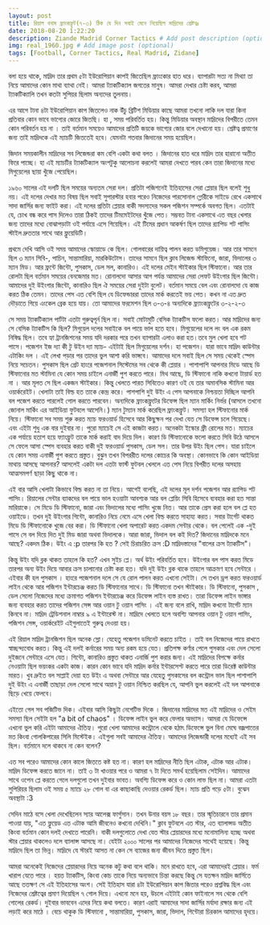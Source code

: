 ```yaml
---
layout: post
title: রিয়াল বনাম ফ্রাংকফ্রুট(৭-৩) ঠিক যে দিন সবাই মেনে নিয়েছিল মাদ্রিদের শ্রেষ্টত্বঃ
date: 2018-08-20 1:22:20
description: Ziande Madrid Corner Tactics # Add post description (optional)
img: real_1960.jpg # Add image post (optional)
tags: [Football, Corner Tactics, Real Madrid, Zidane]
---
```


বলা হয়ে থাকে, মাদ্রিদ তার প্রথম ৫টা ইউরোপিয়ান কাপই জিতেছিল ফ্রাংকোর হাত ধরে। ব্যাপারটা সত্য না মিথ্যা তা নিয়ে আমাদের কোন মাথা ব্যাথা নেই। আমরা ট্যাকটিক্যাল জগতের মানুষ। আমরা দেখার চেষ্টা করব, আমরা ট্যাকটিক্যালি তখন কতটা সুপিয়র ছিলাম অন্যদের তুলনায়।

এর আগে টানা ৪টা ইউরোপিয়ান কাপ জিতলেও নাক উঁচু ব্রিটিশ মিডিয়ার কাছে আমরা তখনো লাকি দল যারা কিনা প্রতিবার কোন ভাবে ভাগ্যের জোরে জিতছি। হা , সময় পরিবর্তিত হয়। কিন্তু মিডিয়ার অবস্থান মাদ্রিদের বিপরীতে তেমন কোন পরিবর্তন হয় না । তাই বর্তমান সময়েও আমাদের প্রতিটি জয়কে ভাগ্যের জোর বলে দেখানো হয়। শ্রেষ্টত্ব প্রমাণের জন্য তাই মাদ্রিদকে এই ম্যাচটি জিততেই হবে। যেমনটা গতবার জিদানের সময় হয়েছিল।

জিদান সময়কালীন মাদ্রিদের সব লিজেন্ডরা কম বেশি একটা কথা বলত । জিদানের হাত ধরে মাদ্রিদ তার হারানো অতীত ফিরে পাচ্ছে। হা এই ম্যাচটির ট্যাকটিক্যাল অংশটুকু আলোচনা করলেই আমরা দেখতে পারব কেন তারা জিদানের মধ্যে মিগুয়েলের ছায়া খুঁজে পেয়েছিল।

১৯৬০ সালের এই দলটি ছিল সময়ের অন্যতম সেরা দল। প্রতিটা পজিশনেই ইতিহাসের সেরা প্লেয়ার ছিল বলেই শুধু নয়। এই দলের দেখার মত বিষয় ছিল সবাই সুপারস্টার হবার পরেও নিজেদের পারসোনাল গ্লোরীকে সাইডে রেখে একসাথে সাদা জার্সির জন্য ফাইট করা। এই দলের প্রতিটা প্লেয়ার বাকী সদস্যদের সকল পজিশন সম্পর্কে অবগত ছিল। এতটাই যে, চোখ বন্ধ করে পাস দিলেও তারা ঠিকই তাদের টিমমেইটদের খুঁজে পেত। সম্ভবত টানা একসাথে এত বছর খেলার জন্য তাদের মধ্যে বোঝাপড়াটা ওই পর্যায়ে এসে গিয়েছিল। এই টিমের প্রধান আকর্ষণ ছিল তাদের র‍্যাপিড শট পাসিং স্টাইল দ্রুততার সাথে আর ফ্লুয়েডিটি।

প্রথমে দেখি আসি ওই সময় আমাদের স্কোয়াডে কে ছিল। গোলবারের দায়িত্ব পালন করত ডমিগুয়েজ। আর তার সামনে ছিল ৩ ম্যান সিবি-, পাচিন, সান্তামারিয়া, মারকিউটোস। তাদের সামনে ছিল ক্লাব লিজেন্ড স্টাফিনো, জারা, ভিদালের ৩ ম্যান মিড। আর ফ্রন্টে জিন্টো, পুসকাস, ডেল সল, কানারিও। এই দলের মেইন স্টাইকার ছিল স্টিফানো। আর তার রোলটা ছিল বর্তমান সময়ের বেনজেমার মত। রোনালদো আসার আগ পর্যন্ত আমাদের সেরা লেফট উইংগার ছিল জিন্টো। আমাদের দুই উইংগার জিন্টো, কানারিও ছিল ঐ সময়ের সেরা দুইটা বুলেট। বর্তমান সময়ে বেল এবং রোনালদো যে কাজ করত ঠিক তেমন। তাদের পেস এত বেশি ছিল যে ডিফেন্ডাররা তাদের মার্ক করতেই ভয় পেত। কখন না এত দ্রুত দৌড়াতে গিয়ে এংকেল ব্রেক হয়ে যায়। তো আমাদের ফরমেশন ছিল ৩-৩-৪ অন্যদিকে ফ্র্যাংকফ্রুটের ৩-২-২-৩

সে সময় ট্যাকটিক্যাল পার্টটা এতটা গুরুত্বপূর্ন ছিল না। সবাই মোটামুটি বেসিক ট্যাকটিস ফলো করত। আর মাদ্রিদের জন্য সে বেসিক ট্যাকটিস কি ছিল? মিগুয়েল দলের সবাইকে বল পায়ে ভাল হতে হবে। মিগুয়েলের দলে লং বল এক রকম নিষিদ্ধ ছিল। তবে হ্যা ট্রানজিশনের সময় যদি দরকার পরে তখন ব্যাপারটা এলাও করা হত।তবে মুল খেলা হবে শট পাসে। পজেশন ইজ দ্যা কী টু উইন দ্যা ম্যাচ- এইটাই ছিল মিগুয়েলের দর্শন। হা পজেশন। যারা ভাবে মাদ্রিদ কাউন্টার এটাকিং দল । এই লেখা পড়ার পর তাদের ভুল আশা করি ভাঙ্গবে। আমাদের দলে সবাই ছিল সে সময় থেকেই স্পেস নিয়ে সচেতন। পুসকাস ছিল গ্রেট হাংরে পজেশনাল সিস্টেমের সব থেকে কী প্লেয়ার । পাশাপাশি আপনার মিডে আছে ডি স্টিফানোর মত স্টামিনা যে কোন সময় চাইলে এনার্জী পুশ করতে পারে। মিথ আছে, ডি স্টিফানো নাকি কখনো টায়ার্ড হত না । আর মূলত সে ছিল একজন স্টাইকার। কিন্তু খেলতে পারত সিবিতেও কারণ ওই যে তার অমানসিক স্টামিনা আর ওয়ার্করেইট। খেলাটা তাই বিল্ড হত তাকে কেন্দ্র করে।  পাশপাশি দুই উইং এ পেস আপনাকে নিশ্চয়তা দিচ্ছিল আপনি বল পজেশ করতে পারলেই গোল করতে পারবেন।
অন্যদিকে ফ্রাংকফ্রুটের ডিফেন্স ছিল ম্যান মার্কিং নির্ভর (আসলে তখনো জোনাল মার্কিং এর আইডিয়া ফুটবলে আসেনি।) ম্যান টুম্যান মার্ক করেছিল ফ্রাংকফ্রুট। সমস্যা হল স্টিফানোর মার্ক নিয়ে। স্টিফানো সব সময় শুরু করত ম্যাচ ফরওয়ার্ড হিসেবে আর কিছুক্ষন পর দেখা যেত সে ডিফেন্স চলে গিয়েছে। এবং এইটা শুধু এক বার দুইবার না। পুরো ম্যাচেই সে এই কাজটা করত। অনেকটা ইস্কোর ফ্রী রোলের মত। ম্যাচের এক পর্যায়ে হতাশ হয়ে ফ্যাংফ্রুট তাকে মার্ক করাই বাদ দিয়ে দিল। কারণ ডি স্টিফানোকে ফলো করতে সিবি উঠে আসলে সে ফেলে আসা স্পেস ব্যবহার করত বাকী দুই ফরওয়ার্ড পুসকাস, ডেল সল। তার উপর উইং ছিল পেস। যারা চাইলে যে কোন সময় এনার্জী পুশ করতে প্রস্তুত। বুঝুন তখন বিপররীত দলের কোচের কি অবস্থা। কোনভাবে কি কোন আইডিয়া মাথায় আসছে আপনার? আসলেই  একটা দল এতটা ফার্স্ট ফুটবল খেললে এত পেস নিয়ে বিপরীত দলের অসহায় আত্মসমপর্ণ ছাড়া কিছু থাকে না।

এই বার আসি খেলাটা কিভাবে বিল্ড করত না তা নিয়ে। আগেই বলেছি, এই দলের মূল দর্শন পজেশন আর র‍্যাপিড শট পাসিং। রিয়ালের সেন্টার ব্যাকদের বল পায়ে ভাল হওয়াটা আবশ্যক আর বল প্লেয়িং সিবি হিসেবে ব্যবহার করা হত সান্তা মারিয়াকে। সে মিডে ডি স্টিফানো, জারা এবং ভিদালের মধ্যে পাসিং খুজে নিত। আর তাকে প্রেস করা হলে বল প্লে হত ওয়াইডে। তখন দুই উইংগার গিন্টো, কানারিও নিচে নেমে এসে খেলা বিল্ড করতে সাহায্য করত। সবার টার্গেট থাকত মিডে ডি স্টিফানোকে খুজে বের করা। ডি স্টিফানো খেলা অপারেট করত একদম সেন্টার থেকে। বল পেলেই এক -দুই পাসে সে বল দিয়ে দিত দুই মিড জারা অথবা ভিদালকে। আরা জারা, ভিদাল বল কই দিত? জিদানের মাদ্রিদকে মনে আছে? একদম ঠিক। উইং এ :p তারপর কি হত ? সেই চিরাচরিত ক্রস :D মাদ্রিদস্তাদের "বালের ক্রস ট্যাকটিস"।

কিন্তু উইং যদি ব্লক থাকত তাহলে কি হত? এখন সুইচ প্লে। অর্থ উইং পরিবর্তিত হবে। উইংগার বল পাস করত মিডে তারপর অন্য উইং দিয়ে আবার ক্রস চালানোর চেষ্টা করা হত। যদি দুই উইং ব্লক থাকে তাহলে আক্রমণ হবে সেন্টারে । এইবার কী হল পুসকাস । হাংরে পজেশনাল দলে সে যে রোল পালন করত এখনো সেইটা। সে তখন ড্রপ করত ফরওয়ার্ড লাইন থেকে আর পজিশন ইন্টারচেঞ্জ করত ডি স্টিফানোর সাথে। ডি স্টিফানো তখন স্টাইকার। ডি স্টিফানো, পুসকাস , ডেল সেলো নিজেদের মধ্যে ক্রমাগত পজিশন ইন্টারচেঞ্জ করে ডিফেন্স লাইন ব্যস্ত রাখত। তারা ডিফেন্স লাইন ভাঙ্গার জন্য ব্যবহার করত তাদের পজিশন সেন্স আর ওয়ান টু ওয়ান পাসিং । এই জন্য বলে রাখি, মাদ্রিদ কখনো টার্গেট ম্যান কিনবে না। মাদ্রিদ ট্রেডিশনাল নাম্বার ৯ এ ইন্টারেস্ট না। মাদ্রিদে খেলতে হলে অবশ্যি আপনার ওয়ান টু ওয়ান পাসিং, পজিশন সেন্স, ওয়ার্করেইট এইগুলাতেই গুরুত্ব দেওয়া হয়।

এই রিয়াল মাদ্রিদ ট্রানজিশন ছিল অনেক স্লো। যেহেতু পজেশন ডমিনেট করতে চাইত । তাই বল নিজেদের পায়ে রাখতে স্বাচ্ছন্দ্যবোধ করত। কিন্তু এই দলই কর্নারের সময় অন্য রকম হয়ে যেত। প্রতিপক্ষ কর্ণার পেলে পুসকার এবং দেল সেলো দুইজনে সেন্টারে এসে যেত। গিন্টো, কানারিও প্রস্তুত থাকত এনার্জি পুশ করার জন্য। এই মাদ্রিদের বিপক্ষে কর্নার নেওয়াটা ছিল ভয়ংকর একটা কাজ। কারন কোন ভাবে যদি মাদ্রিদ কর্নার ইন্টারসেপ্ট করতে পারে তারা ডিরেক্ট কাউন্টার মারত। খুব দ্রুইত বল সাপ্লাই দেয়া হত উইং এ অথবা সেন্টারে আর যেহেতু পুসকাসের বল কন্ট্রোল ভাল ছিল পাশাপাশি দুই উইং এ এনার্জী তাছাড়া দেল সেলো সাথে অয়ান টু ওয়ান নিশ্চিত করছিল যে, আপনি ভুল করলেই এই দল আপনাকে ছিড়ে খেয়ে ফেলবে।

এইতো গেল সব পজিটিভ দিক। এইবার আসি কিছুটা নেগেটিভ দিকে । জিদানের মাদ্রিদের মত এই মাদ্রিদের ও সেইম সমস্যা ছিল সেইটা হল "a bit of chaos" । ডিফেন্স লাইন ভুল করে ফেলার অভ্যাস। আমরা যে ডিফেন্সে এখনো ভুল করি এইটা আমাদের ঐতিহ্য। পুরো খেলা আমাদের কন্ট্রোলে থেকে হঠাৎ ডিফেন্সে ভুল বিনা মেঘে বজ্রপাতের মত কিংবা গোলকিপারের সিলি মিস্টেইক। এইগুলা সবই আমাদের ঐতিহ্য। আমাদের লিজেন্ডারী দলের মধ্যেই এই সব ছিল। বর্তমানে দলে থাকবে না কেন বলেন?

এত সব পরেও আমাদের কোন কালে জিততে কষ্ট হত না। কারণ হল মাদ্রিদের নীতি ছিল এটাক, এটাক আর এটাক। মাদ্রিদ ডিফেন্স করতে জানে না। তাই ৩ টা খাওয়ার পরে ও আমরা ৭ টা দিতে সমর্থ হয়েছিলাম সেইদিন। আমাদের সাথে ওপেন প্লে করতে গেলে দলগুলো তখন দুইবার ভাবত। অবশ্যি ডিফেন্স করে ও কোন লাভ ছিল না। আমরা এতটা সুপিরিয়র ছিলাম ওই সময় ৫ ম্যাচে ২৮ গোল বা এর কাছাকাছি দেওয়ার রেকর্ড ছিল। ম্যাচ প্রতি গড়ে ৫টা। বুঝেন অবস্থাটা :3

সেদিন মাঠে বসে খেলা দেখেছিলেন স্যার আলেক্স ফার্গুসান। তখন উনার বয়স ১৮ বছর। তার স্মৃতিচারনে তার প্রমান পাওয়া যায়, "এত ফ্লুয়েড এত এটাক আমি জীবনেও কখনো দেখিনি।" ক্লাব ফুটবলে এত স্টার, এত ব্যালান্সড অতীত কিংবা বর্তমান কোন দলই দেখাতে পারেনি।  বাকী দলগুলোতে দেখা যেত স্টার প্লেয়ারদের মধ্যে মনোমালিন্য হচ্ছে অথবা স্টার প্লেয়ার থাকলেও দলে ব্যালান্স আসছে না। যেইটা ২০০০ সালের পর আমাদের নিজেদের সাথেই হয়েছে। কিন্তু মাদ্রিদে ছিল তা ভিন্ন। মাদ্রিদে যে স্টারই আসত না কেন সে ব্যাজের জন্য জীবন দিতে প্রস্তুত ছিল।

আমরা অনেকেই নিজেদের প্লেয়ারদের নিয়ে অনেক কটু কথা বলে থাকি। মনে রাখতে হবে, এরা আমাদেরই প্লেয়ার। ফর্ম খারাপ যেতে পারে । হয়ত ট্যাকটিস, কিংবা কোচ তাকে নিয়ে অন্যভাবে চিন্তা করছে কিন্তু সে যতক্ষন মাদ্রিদ জার্সিতে আছে ততক্ষণ সে এই ইতিহাসের অংশ। সেই ইতিহাস যারা ৪টা ইউরোপিয়ান কাপ জিতার পরেও প্রশ্নবিদ্ধ ছিল এবং নিজেদের শ্রেষ্টত্বের প্রমাণ দিয়েছিল ৭ গোল দিয়ে। এখনো মনে হয়, উচলে এইটাই কোন ফাইনালে সব থেকে বেশি গোলের রেকর্ড। দুইবার ভাববেন এদের নিয়ে কথা বলতে। কারণ এরাই আমাদের সাদা জার্সির মর্যাদা রক্ষার জন্য এই লড়াই করে মাঠে । বেচে থাকুক ডি স্টিফানো , সান্তামারিয়া, পুসকাস, জারা, ভিদাল, গিন্টোরা চিরকাল আমাদের হৃদয়ে।
